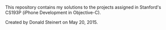 This repository contains my solutions to the projects assigned in Stanford's CS193P (iPhone Development in Objective-C).

Created by Donald Steinert on May 20, 2015.
